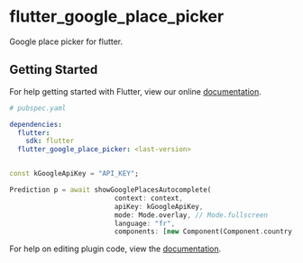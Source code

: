 # flutter_google_place_picker

Google place picker for flutter.


## Getting Started

For help getting started with Flutter, view our online [documentation](http://flutter.io/).

```yaml
# pubspec.yaml

dependencies:
  flutter:
    sdk: flutter
  flutter_google_place_picker: <last-version>
```

```dart

const kGoogleApiKey = "API_KEY";

Prediction p = await showGooglePlacesAutocomplete(
                          context: context,
                          apiKey: kGoogleApiKey,
                          mode: Mode.overlay, // Mode.fullscreen
                          language: "fr",
                          components: [new Component(Component.country, "fr")]);

```
For help on editing plugin code, view the [documentation](https://flutter.io/platform-plugins/#edit-code).
